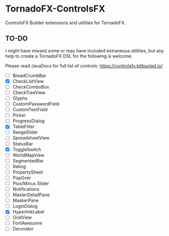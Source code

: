 # TornadoFX-ControlsFX

ControlsFX Builder extensions and utilities for TornadoFX.

## TO-DO 

I might have missed some or may have included extraneous utilities, but any help to create a TornadoFX DSL for the following is welcome. 

Please read JavaDocs for full list of controls:
https://controlsfx.bitbucket.io/


* [ ] BreadCrumbBar
* [X] CheckListView
* [ ] CheckComboBox
* [ ] CheckTreeView
* [ ] Glyphs
* [ ] CustomPasswordField
* [ ] CustomTextField
* [ ] Picker
* [ ] ProgressDialog
* [X] TableFilter
* [ ] RangeSlider
* [ ] SpreadsheetView
* [ ] StatusBar
* [X] ToggleSwitch
* [ ] WorldMapView
* [ ] SegmentedBar
* [ ] Rating
* [ ] PropertySheet
* [ ] PopOver
* [ ] Plus/Minus Slider
* [ ] Notifications
* [ ] MasterDetailPane
* [ ] MaskerPane
* [ ] LoginDialog
* [X] HyperlinkLabel
* [ ] GridView
* [ ] FontAwesome
* [ ] Decorator
